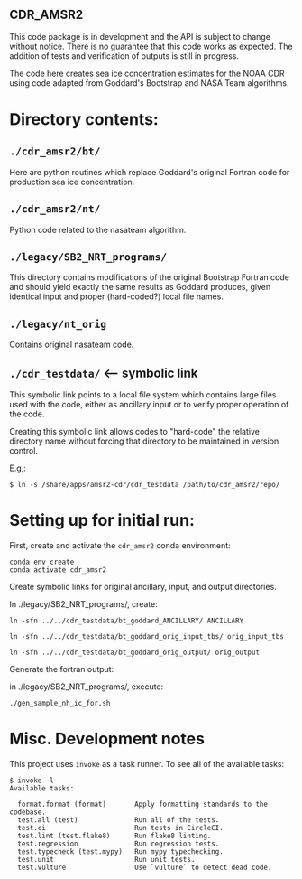 CDR_AMSR2
---

This code package is in development and the API is subject to change without
notice. There is no guarantee that this code works as expected. The addition of
tests and verification of outputs is still in progress.

The code here creates sea ice concentration estimates for the NOAA CDR using
code adapted from Goddard's Bootstrap and NASA Team algorithms.


# Directory contents:

## `./cdr_amsr2/bt/`

Here are python routines which replace Goddard's original Fortran code
for production sea ice concentration.

## `./cdr_amsr2/nt/`

Python code related to the nasateam algorithm.


## `./legacy/SB2_NRT_programs/`

This directory contains modifications of the original Bootstrap Fortran code
and should yield exactly the same results as Goddard produces, given identical
input and proper (hard-coded?) local file names.
  
## `./legacy/nt_orig`

Contains original nasateam code.

## `./cdr_testdata/`  <-- symbolic link

This symbolic link points to a local file system which contains large files
used with the code, either as ancillary input or to verify proper operation
of the code.

Creating this symbolic link allows codes to "hard-code" the relative directory
name without forcing that directory to be maintained in version control.

E.g,:

```
$ ln -s /share/apps/amsr2-cdr/cdr_testdata /path/to/cdr_amsr2/repo/
```


# Setting up for initial run:

First, create and activate the `cdr_amsr2` conda environment:

    conda env create
    conda activate cdr_amsr2

Create symbolic links for original ancillary, input, and output directories.

In ./legacy/SB2_NRT_programs/, create:

    ln -sfn ../../cdr_testdata/bt_goddard_ANCILLARY/ ANCILLARY

    ln -sfn ../../cdr_testdata/bt_goddard_orig_input_tbs/ orig_input_tbs

    ln -sfn ../../cdr_testdata/bt_goddard_orig_output/ orig_output

Generate the fortran output:

in ./legacy/SB2_NRT_programs/, execute:

    ./gen_sample_nh_ic_for.sh


# Misc. Development notes

This project uses `invoke` as a task runner. To see all of the available tasks:

```
$ invoke -l
Available tasks:

  format.format (format)       Apply formatting standards to the codebase.
  test.all (test)              Run all of the tests.
  test.ci                      Run tests in CircleCI.
  test.lint (test.flake8)      Run flake8 linting.
  test.regression              Run regression tests.
  test.typecheck (test.mypy)   Run mypy typechecking.
  test.unit                    Run unit tests.
  test.vulture                 Use `vulture` to detect dead code.
```
